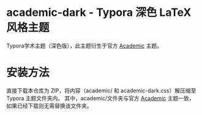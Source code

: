 # academic-dark - Typora 深色 LaTeX 风格主题
Typora学术主题（深色版），此主题衍生于官方 [Academic](https://theme.typora.io/theme/Academic/) 主题。

# 安装方法
直接下载本仓库为 ZIP，将内容（academic/ 和 academic-dark.css）解压缩至 Typora 主题文件夹内。
其中，academic/文件夹与官方 [Academic](https://theme.typora.io/theme/Academic/) 主题一致，如果已经下载则无需替换该文件夹。
